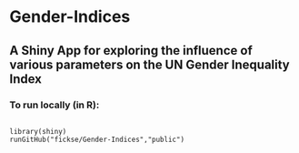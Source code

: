 # Gender-Indices

## A Shiny App for exploring the influence of various parameters on the UN Gender Inequality Index

### To run locally (in R):


```{r}

library(shiny)
runGitHub("fickse/Gender-Indices","public")

```
